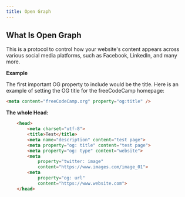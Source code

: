 ```yaml
---
title: Open Graph
---
```


## What Is Open Graph

This is a protocol to control how your website's content appears across various social media platforms, such as Facebook, LinkedIn, and many more.

**Example**

The first important OG property to include would be the title. Here is an example of setting the OG title for the freeCodeCamp homepage:

```html
<meta content="freeCodeCamp.org" property="og:title" />
```

**The whole Head:**

```html
    <head>
        <meta charset="utf-8">
        <title>Test</title>
        <meta name="description" content="test page">
        <meta property="og: title" content="test page">
        <meta property="og: type" content="website">
        <meta
            property="twitter: image"
            content="https://www.images.com/image_01">
		<meta
			property="og: url"
			content="https://www.website.com">
    </head>
```